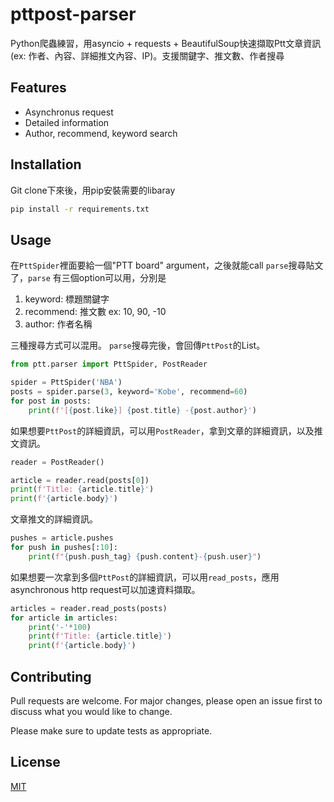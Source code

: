 # pttpost-parser
Python爬蟲練習，用asyncio + requests + BeautifulSoup快速擷取Ptt文章資訊 (ex: 作者、內容、詳細推文內容、IP)。支援關鍵字、推文數、作者搜尋

## Features
- Asynchronus request
- Detailed information
- Author, recommend, keyword search


## Installation
Git clone下來後，用pip安裝需要的libaray
```bash
pip install -r requirements.txt
```


## Usage
在`PttSpider`裡面要給一個"PTT board" argument，之後就能call `parse`搜尋貼文了，`parse` 有三個option可以用，分別是
1. keyword: 標題關鍵字
2. recommend: 推文數 ex: 10, 90, -10
3. author: 作者名稱

三種搜尋方式可以混用。
`parse`搜尋完後，會回傳`PttPost`的List。
```python
from ptt.parser import PttSpider, PostReader

spider = PttSpider('NBA')
posts = spider.parse(3, keyword='Kobe', recommend=60)
for post in posts:
    print(f'[{post.like}] {post.title} -{post.author}')
```

如果想要`PttPost`的詳細資訊，可以用`PostReader`，拿到文章的詳細資訊，以及推文資訊。
```python
reader = PostReader()

article = reader.read(posts[0])
print(f'Title: {article.title}')
print(f'{article.body}')

```

文章推文的詳細資訊。
```python
pushes = article.pushes
for push in pushes[:10]:
    print(f"{push.push_tag} {push.content}-{push.user}")
```


如果想要一次拿到多個`PttPost`的詳細資訊，可以用`read_posts`，應用asynchronous http request可以加速資料擷取。
```python
articles = reader.read_posts(posts)
for article in articles:
    print('-'*100)
    print(f'Title: {article.title}')
    print(f'{article.body}')
```



## Contributing
Pull requests are welcome. For major changes, please open an issue first to discuss what you would like to change.

Please make sure to update tests as appropriate.


## License
[MIT](https://choosealicense.com/licenses/mit/)
